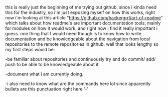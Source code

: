 this is really just the beginning of me trying out github, since i kinda need this for the industry, so i'm just exposing myself on how this works, right now i'm looking at this article
"https://github.com/hackergrrl/art-of-readme" which talks about how readme's are important documentation tools, mainly for modules on how it would work, and right now i find it really important i guess.
one thing that I would need though is to know how to write documentation and be knowledgeable about the navigation from local repositories to the remote repositories in github.
well that looks lengthy so my first steps would be:



-be familiar about repositories and continuously try and do commit/ add/ push to be able to be knowledgeable about it

-document what I am currently doing.

-i also need to know what are the commands here lol since apparently bullets are this punctuation right here '-'
